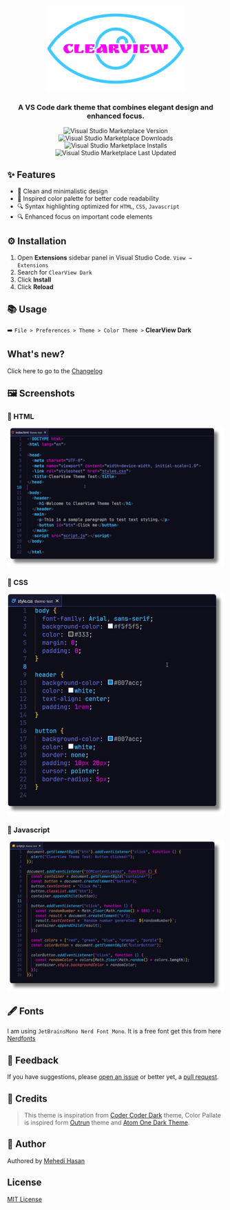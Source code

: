 <div align="center">

![ClearView](./assets/logo.png)

### A VS Code dark theme that combines elegant design and enhanced focus.

![Visual Studio Marketplace Version](https://img.shields.io/visual-studio-marketplace/v/devbytemehedi.clearview-dark.svg)
![Visual Studio Marketplace Downloads](https://img.shields.io/visual-studio-marketplace/d/devbytemehedi.clearview-dark.svg)
![Visual Studio Marketplace Installs](https://img.shields.io/visual-studio-marketplace/i/devbytemehedi.clearview-dark.svg)
![Visual Studio Marketplace Last Updated](https://img.shields.io/visual-studio-marketplace/last-updated/devbytemehedi.clearview-dark.svg)

</div>

## ✨ Features

- 🌿 Clean and minimalistic design
- 🎨 Inspired color palette for better code readability
- 🔍 Syntax highlighting optimized for `HTML`, `CSS`, `Javascript`
- 🔍 Enhanced focus on important code elements

## ⚙️ Installation

1. Open **Extensions** sidebar panel in Visual Studio Code. `View → Extensions`
1. Search for `ClearView Dark`
1. Click **Install**
1. Click **Reload**

## 📚 Usage

➡️ `File > Preferences > Theme > Color Theme >` **ClearView Dark**

## What's new?

Click here to go to the [Changelog](https://github.com/devbytemehedi/clearview-vscode-theme/blob/main/CHANGELOG.md)

## 🖼️ Screenshots

### 📄 HTML

![Screenshots: HTML](./assets/screenshots/html-shadow.png)

### 🎀 CSS

![Screenshots: CSS](./assets/screenshots/css-shadow.png)

### 🚀 Javascript

![Screenshots: Javascript](./assets/screenshots/js-shadow.png)

## 🖋️ Fonts

I am using `JetBrainsMono Nerd Font Mono`. It is a free font get this from here [Nerdfonts](https://www.nerdfonts.com/font-downloads)

## 📝 Feedback

If you have suggestions, please [open an issue](https://github.com/devbytemehedi/clearview-vscode-theme/issues) or better yet, a [pull request](https://github.com/devbytemehedi/clearview-vscode-theme/pulls).

## 🙌 Credits

> This theme is inspiration from [Coder Coder Dark](vscode:extension/CoderCoder.codercoder-dark-theme) theme, Color Pallate is inspired form [Outrun](vscode:extension/hhochart29.outrun) theme and [Atom One Dark Theme](vscode:extension/akamud.vscode-theme-onedark).

## 👤 Author

Authored by [Mehedi Hasan](https://dub.sh/mhdev)

## License

[MIT License](./LICENSE)
